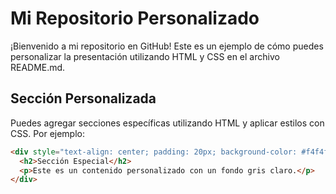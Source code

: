 # Mi Repositorio Personalizado

¡Bienvenido a mi repositorio en GitHub! Este es un ejemplo de cómo puedes personalizar la presentación utilizando HTML y CSS en el archivo README.md.

## Sección Personalizada

Puedes agregar secciones específicas utilizando HTML y aplicar estilos con CSS. Por ejemplo:

```html
<div style="text-align: center; padding: 20px; background-color: #f4f4f4;">
  <h2>Sección Especial</h2>
  <p>Este es un contenido personalizado con un fondo gris claro.</p>
</div>
